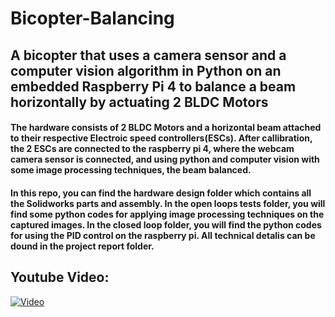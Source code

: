 # Bicopter-Balancing
## A bicopter that uses a camera sensor and a computer vision algorithm in Python on an embedded Raspberry Pi 4 to balance a beam horizontally by actuating 2 BLDC Motors

#### The hardware consists of 2 BLDC Motors and a horizontal beam attached to their respective Electroic speed controllers(ESCs). After callibration, the 2 ESCs are connected to the raspberry pi 4, where the webcam camera sensor is connected, and using python and computer vision with some image processing techniques, the beam balanced.

#### In this repo, you can find the hardware design folder which contains all the Solidworks parts and assembly. In the open loops tests folder, you will find some python codes for applying image processing techniques on the captured images. In the closed loop folder, you will find the python codes for using the PID control on the raspberry pi. All technical detalis can be dound in the project report folder.

## Youtube Video:
[![Video](https://img.youtube.com/vi/bFz2ZuhfHQo/maxresdefault.jpg)](https://www.youtube.com/watch?v=bFz2ZuhfHQo)
